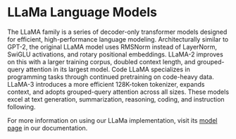 # LLaMa Language Models

The LLaMA family is a series of decoder-only transformer models designed for efficient, high-performance language modeling. Architecturally similar to GPT-2, the original LLaMA model uses RMSNorm instead of LayerNorm, SwiGLU activations, and rotary positional embeddings. LLaMA-2 improves on this with a larger training corpus, doubled context length, and grouped-query attention in its largest model. Code LLaMA specializes in programming tasks through continued pretraining on code-heavy data. LLaMA-3 introduces a more efficient 128K-token tokenizer, expands context, and adopts grouped-query attention across all sizes. These models excel at text generation, summarization, reasoning, coding, and instruction following.

For more information on using our LLaMa implementation, visit its [model page](https://training-docs.cerebras.ai/rel-2.5.0/model-zoo/models/nlp/llama) in our documentation.
